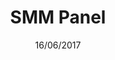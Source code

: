 ---
title: SMM Panel
date: 16/06/2017
categories: 
  - HTML Themes
tags:
  - HTML
  - CSS
  - JavaScript
images: /assets/20220328011850-screencapture-file-C-Users-kerem-Desktop-public-html-test-index-html-2022-03-28-01_17_28.jpg
madefor: https://smmpanel.net
preview:
  - icon: fas fa-pager
    label: Index
    url: https://kkerem.com/project/smmpanel/
  - icon: fas fa-pager
    label: Login
    url: https://kkerem.com/project/smmpanel/login.html
download:
  - icon: fab fa-archive
    label: HTML
    url: https://kkerem.com/project/smmpanel/archive.rar
---
